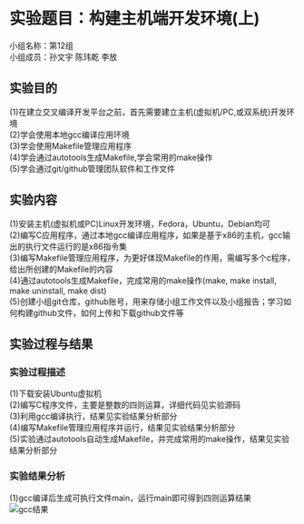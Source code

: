 # 实验题目：构建主机端开发环境(上)
小组名称：第12组  
小组成员：孙文宇 陈玮乾 李放  
## 实验目的
(1)在建立交叉编译开发平台之前，首先需要建立主机(虚拟机/PC,或双系统)开发环境  
(2)学会使用本地gcc编译应用环境  
(3)学会使用Makefile管理应用程序  
(4)学会通过autotools生成Makefile,学会常用的make操作  
(5)学会通过git/github管理团队软件和工作文件  
## 实验内容
(1)安装主机(虚拟机或PC)Linux开发环境，Fedora，Ubuntu，Debian均可  
(2)编写C应用程序，通过本地gcc编译应用程序，如果是基于x86的主机，gcc输出的执行文件运行的是x86指令集  
(3)编写Makefile管理应用程序，为更好体现Makefile的作用，需编写多个c程序，给出所创建的Makefile的内容  
(4)通过autotools生成Makefile，完成常用的make操作(make, make install, make uninstall, make dist)  
(5)创建小组git仓库，github账号，用来存储小组工作文件以及小组报告；学习如何构建github文件，如何上传和下载github文件等  
## 实验过程与结果
### 实验过程描述
(1)下载安装Ubuntu虚拟机  
(2)编写C程序文件，主要是整数的四则运算，详细代码见实验源码  
(3)利用gcc编译执行，结果见实验结果分析部分  
(4)编写Makefile管理应用程序并运行，结果见实验结果分析部分  
(5)实验通过autotools自动生成Makefile，并完成常用的make操作，结果见实验结果分析部分 
### 实验结果分析
(1)gcc编译后生成可执行文件main，运行main即可得到四则运算结果  
![gcc结果](https://github.com/HaloTrouvaille/Embedded-Software-Group-12/blob/master/gcc结果.png)














